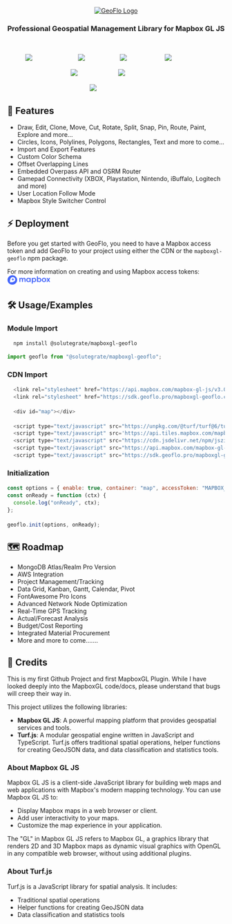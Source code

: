 <p align="center">
  <a href="https://www.geoflo.pro/">  
    <img width="500" alt="GeoFlo Logo" src="https://geoflo.s3.amazonaws.com/logos/logo_full_white.png" />  
  </a>
</p>

<h3 align="center">
  Professional Geospatial Management Library for Mapbox GL JS
</h3>
</br>
<p style="align-items: center; display: flex; flex-direction: row; justify-content: center;">
  <a style="margin:2px;color:transparent;" href="https://github.com/solutegrate/mapboxgl-geoflo/pkgs/npm/mapboxgl-geoflo" target="_blank" rel="noopener noreferrer">
    <img src="https://img.shields.io/github/v/release/solutegrate/mapboxgl-geoflo?style=flat&logo=github&label=Release&color=333333" alt="GitHub Release" />
  </a>
  <a style="margin:2px;color:transparent;">
    <img src="https://img.shields.io/github/size/solutegrate/mapboxgl-geoflo/dist%2Fmapboxgl-geoflo.min.js?style=flat&logo=github&label=Size&color=333333" alt="GitHub Size" />
  </a>
  <a style="margin:2px;color:transparent;" href="https://github.com/solutegrate/mapboxgl-geoflo" target="_blank" rel="noopener noreferrer">
    <img src="https://img.shields.io/github/stars/solutegrate/mapboxgl-geoflo?style=flat&logo=github&label=Stars&color=333333" alt="GitHub Stars" />
  </a>
  <a style="margin:2px;color:transparent;" href="https://raw.githubusercontent.com/solutegrate/mapboxgl-geoflo/main/LICENSE" target="_blank" rel="noopener noreferrer">
    <img src="https://img.shields.io/badge/License-MIT-green.svg?style=flat&logo=github&label=License&color=333333" alt="MIT License" />
  </a>
</p>

<p style="align-items: center; display: flex; flex-direction: row; justify-content: center;">
  <a style="margin:2px;color:transparent;" href="https://demo.geoflo.pro/" target="_blank" rel="noopener noreferrer">
    <img src="https://img.shields.io/badge/Demo-CLICK_HERE_TO_DEMO-blue.svg?color=d7ef7e&logo=github" alt="GeoFlo Demo" />
  </a>
  <a style="margin:2px;color:transparent;" href="https://docs.geoflo.pro/" target="_blank" rel="noopener noreferrer">
    <img src="https://img.shields.io/badge/Docs-CLICK_HERE_FOR_DOCS-blue.svg?color=6fafdb&logo=github" alt="GeoFlo Docs" />
  </a>
</p>

<p style="align-items: center; display: flex; flex-direction: row; justify-content: center;">
  <a style="margin:2px;color:transparent;" href="https://www.linkedin.com/company/geoflopro/about" target="_blank" rel="noopener noreferrer">
    <img src="https://img.shields.io/badge/linkedin-0A66C2?style=for-the-badge&logo=linkedin&logoColor=white&color=5a5a5a" alt="GeoFlo LinkedIn" />
  </a>
</p>

## 🌟 Features

- Draw, Edit, Clone, Move, Cut, Rotate, Split, Snap, Pin, Route, Paint, Explore and more...
- Circles, Icons, Polylines, Polygons, Rectangles, Text and more to come...
- Import and Export Features
- Custom Color Schema
- Offset Overlapping Lines
- Embedded Overpass API and OSRM Router
- Gamepad Connectivity (XBOX, Playstation, Nintendo, iBuffalo, Logitech and more)
- User Location Follow Mode
- Mapbox Style Switcher Control

## ⚡ Deployment

Before you get started with GeoFlo,
you need to have a Mapbox access token and add GeoFlo to your project using either the CDN or the `mapboxgl-geoflo` npm package.

For more information on creating and using Mapbox access tokens:
[<img width="100" alt="Mapbox logo" src="./assets/images/mapbox-logo-blue.png">](https://docs.mapbox.com/accounts/guides/tokens/)

## 🛠️ Usage/Examples


### Module Import

```bash
  npm install @solutegrate/mapboxgl-geoflo
```

```javascript
import geoflo from "@solutegrate/mapboxgl-geoflo";
```

### CDN Import

```javascript
  <link rel="stylesheet" href="https://api.mapbox.com/mapbox-gl-js/v3.0.0-beta.1/mapbox-gl.css">
  <link rel="stylesheet" href="https://sdk.geoflo.pro/mapboxgl-geoflo.css">

  <div id="map"></div>

  <script type="text/javascript" src="https://unpkg.com/@turf/turf@6/turf.min.js"></script>
  <script type="text/javascript" src='https://api.tiles.mapbox.com/mapbox.js/plugins/leaflet-omnivore/v0.3.1/leaflet-omnivore.min.js'></script>
  <script type="text/javascript" src="https://cdn.jsdelivr.net/npm/jszip@3.10.1/dist/jszip.min.js"></script>
  <script type="text/javascript" src="https://api.mapbox.com/mapbox-gl-js/v3.0.0-beta.1/mapbox-gl.js"></script>
  <script type="text/javascript" src="https://sdk.geoflo.pro/mapboxgl-geoflo.min.js"></script>
```

### Initialization

```javascript
const options = { enable: true, container: "map", accessToken: "MAPBOX_TOKEN" };
const onReady = function (ctx) {
  console.log("onReady", ctx);
};

geoflo.init(options, onReady);
```

## 🗺️ Roadmap

- MongoDB Atlas/Realm Pro Version
- AWS Integration
- Project Management/Tracking
- Data Grid, Kanban, Gantt, Calendar, Pivot
- FontAwesome Pro Icons
- Advanced Network Node Optimization
- Real-Time GPS Tracking
- Actual/Forecast Analysis
- Budget/Cost Reporting
- Integrated Material Procurement
- More and more to come.......

## 🏁 Credits

This is my first Github Project and first MapboxGL Plugin. While I have looked deeply into the MapboxGL code/docs, please understand that bugs will creep their way in.

This project utilizes the following libraries:

- **Mapbox GL JS**: A powerful mapping platform that provides geospatial services and tools.
- **Turf.js**: A modular geospatial engine written in JavaScript and TypeScript. Turf.js offers traditional spatial operations, helper functions for creating GeoJSON data, and data classification and statistics tools.

### About Mapbox GL JS

Mapbox GL JS is a client-side JavaScript library for building web maps and web applications with Mapbox's modern mapping technology. You can use Mapbox GL JS to:

- Display Mapbox maps in a web browser or client.
- Add user interactivity to your maps.
- Customize the map experience in your application.

The "GL" in Mapbox GL JS refers to Mapbox GL, a graphics library that renders 2D and 3D Mapbox maps as dynamic visual graphics with OpenGL in any compatible web browser, without using additional plugins.

### About Turf.js

Turf.js is a JavaScript library for spatial analysis. It includes:
- Traditional spatial operations
- Helper functions for creating GeoJSON data
- Data classification and statistics tools